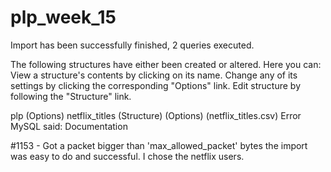 # plp_week_15
 Import has been successfully finished, 2 queries executed.

The following structures have either been created or altered. Here you can:
View a structure's contents by clicking on its name.
Change any of its settings by clicking the corresponding "Options" link.
Edit structure by following the "Structure" link.

plp (Options)
netflix_titles (Structure) (Options)
(netflix_titles.csv)
Error
MySQL said: Documentation

#1153 - Got a packet bigger than 'max_allowed_packet' bytes
the import was easy to do and successful. I chose the netflix users.
